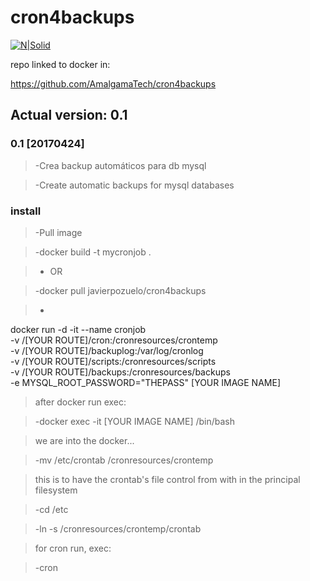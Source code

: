 # cron4backups
[![N|Solid](http://core0.staticworld.net/images/article/2015/07/docker-logo-copy-100594460-small.idge.png)](https://hub.docker.com/)

repo linked to docker in:

https://github.com/AmalgamaTech/cron4backups

## Actual version: 0.1
### 0.1 [20170424]
> -Crea backup automáticos para db mysql

> -Create automatic backups for mysql databases

### install

> -Pull image

> -docker build -t mycronjob .

> - OR

> -docker pull javierpozuelo/cron4backups

> -
docker run -d -it --name cronjob \
-v /[YOUR ROUTE]/cron:/cronresources/crontemp \
-v /[YOUR ROUTE]/backuplog:/var/log/cronlog \
-v /[YOUR ROUTE]/scripts:/cronresources/scripts \
-v /[YOUR ROUTE]/backups:/cronresources/backups \
-e MYSQL_ROOT_PASSWORD="THEPASS" [YOUR IMAGE NAME]

> after docker run exec:

> -docker exec -it [YOUR IMAGE NAME] /bin/bash

> we are into the docker...

> -mv /etc/crontab /cronresources/crontemp

> this is to have the crontab's file control from with in the principal filesystem 

> -cd /etc

> -ln -s /cronresources/crontemp/crontab

> for cron run, exec:

> -cron
